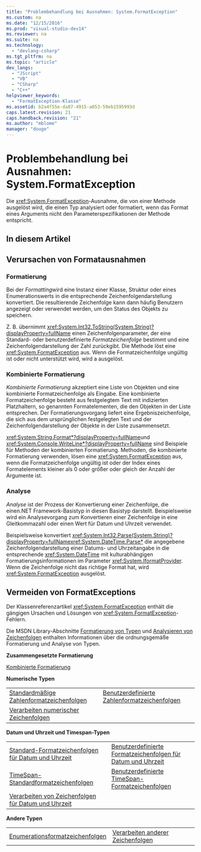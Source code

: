 ```yaml
---
title: "Problembehandlung bei Ausnahmen: System.FormatException"
ms.custom: na
ms.date: "12/15/2016"
ms.prod: "visual-studio-dev14"
ms.reviewer: na
ms.suite: na
ms.technology: 
  - "devlang-csharp"
ms.tgt_pltfrm: na
ms.topic: "article"
dev_langs: 
  - "JScript"
  - "VB"
  - "CSharp"
  - "C++"
helpviewer_keywords: 
  - "FormatException-Klasse"
ms.assetid: b2a4f55e-da87-4915-a053-59eb1595993d
caps.latest.revision: 21
caps.handback.revision: "21"
ms.author: "mblome"
manager: "douge"
---
```

# Problembehandlung bei Ausnahmen: System.FormatException
Die <xref:System.FormatException>\-Ausnahme, die von einer Methode ausgelöst wird, die einen Typ analysiert oder formatiert, wenn das Format eines Arguments nicht den Parameterspezifikationen der Methode entspricht.  
  
## In diesem Artikel  
  
## Verursachen von Formatausnahmen  
  
### Formatierung  
 Bei der *Formatting*wird eine Instanz einer Klasse, Struktur oder eines Enumerationswerts in die entsprechende Zeichenfolgendarstellung konvertiert. Die resultierende Zeichenfolge kann dann häufig Benutzern angezeigt oder verwendet werden, um den Status des Objekts zu speichern.  
  
 Z. B. übernimmt <xref:System.Int32.ToString(System.String)?displayProperty=fullName> einen Zeichenfolgenparameter, der eine Standard\- oder benutzerdefinierte *Formatzeichenfolge* bestimmt und eine Zeichenfolgendarstellung der Zahl zurückgibt. Die Methode löst eine <xref:System.FormatException> aus. Wenn die Formatzeichenfolge ungültig ist oder nicht unterstützt wird, wird a ausgelöst.  
  
### Kombinierte Formatierung  
 *Kombinierte Formatierung* akzeptiert eine Liste von Objekten und eine kombinierte Formatzeichenfolge als Eingabe. Eine kombinierte Formatzeichenfolge besteht aus festgelegtem Text mit indizierten Platzhaltern, so genannten Formatelementen, die den Objekten in der Liste entsprechen. Der Formatierungsvorgang liefert eine Ergebniszeichenfolge, die sich aus dem ursprünglichen festgelegten Text und der Zeichenfolgendarstellung der Objekte in der Liste zusammensetzt.  
  
 <xref:System.String.Format*?displayProperty=fullName>und <xref:System.Console.WriteLine*?displayProperty=fullName> sind Beispiele für Methoden der kombinierten Formatierung. Methoden, die kombinierte Formatierung verwenden, lösen eine <xref:System.FormatException> aus, wenn die Formatzeichenfolge ungültig ist oder der Index eines Formatelements kleiner als 0 oder größer oder gleich der Anzahl der Argumente ist.  
  
### Analyse  
 *Analyse* ist der Prozess der Konvertierung einer Zeichenfolge, die einen.NET Framework\-Basistyp in diesen Basistyp darstellt. Beispielsweise wird ein Analysevorgang zum Konvertieren einer Zeichenfolge in eine Gleitkommazahl oder einen Wert für Datum und Uhrzeit verwendet.  
  
 Beispielsweise konvertiert <xref:System.Int32.Parse(System.String)?displayProperty=fullName><xref:System.DateTime.Parse*> die angegebene Zeichenfolgendarstellung einer Datums\- und Uhrzeitangabe in die entsprechende <xref:System.DateTime> mit kulturabhängigen Formatierungsinformationen im Parameter <xref:System.IformatProvider>. Wenn die Zeichenfolge nicht das richtige Format hat, wird <xref:System.FormatException> ausgelöst.  
  
## Vermeiden von FormatExceptions  
 Der Klassenreferenzartikel <xref:System.FormatException> enthält die gängigen Ursachen und Lösungen von <xref:System.FormatException>\-Fehlern.  
  
 Die MSDN Library\-Abschnitte [Formatierung von Typen](../Topic/Formatting%20Types%20in%20the%20.NET%20Framework.md) und [Analysieren von Zeichenfolgen](../Topic/Parsing%20Strings%20in%20the%20.NET%20Framework.md) enthalten Informationen über die ordnungsgemäße Formatierung und Analyse von Typen.  
  
 **Zusammengesetzte Formatierung**  
  
 [Kombinierte Formatierung](../Topic/Composite%20Formatting.md)  
  
 **Numerische Typen**  
  
|||  
|-|-|  
|[Standardmäßige Zahlenformatzeichenfolgen](../Topic/Standard%20Numeric%20Format%20Strings.md)|[Benutzerdefinierte Zahlenformatzeichenfolgen](../Topic/Custom%20Numeric%20Format%20Strings.md)|  
|[Verarbeiten numerischer Zeichenfolgen](../Topic/Parsing%20Numeric%20Strings%20in%20the%20.NET%20Framework.md)||  
  
 **Datum und Uhrzeit und Timespan\-Typen**  
  
|||  
|-|-|  
|[Standard\-Formatzeichenfolgen für Datum und Uhrzeit](../Topic/Standard%20Date%20and%20Time%20Format%20Strings.md)|[Benutzerdefinierte Formatzeichenfolgen für Datum und Uhrzeit](../Topic/Custom%20Date%20and%20Time%20Format%20Strings.md)|  
|[TimeSpan\-Standardformatzeichenfolgen](../Topic/Standard%20TimeSpan%20Format%20Strings.md)|[Benutzerdefinierte TimeSpan\-Formatzeichenfolgen](../Topic/Custom%20TimeSpan%20Format%20Strings.md)|  
|[Verarbeiten von Zeichenfolgen für Datum und Uhrzeit](../Topic/Parsing%20Date%20and%20Time%20Strings%20in%20the%20.NET%20Framework.md)||  
  
 **Andere Typen**  
  
|||  
|-|-|  
|[Enumerationsformatzeichenfolgen](../Topic/Enumeration%20Format%20Strings.md)|[Verarbeiten anderer Zeichenfolgen](../Topic/Parsing%20Other%20Strings%20in%20the%20.NET%20Framework.md)|